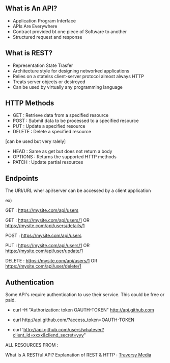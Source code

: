 ## What is An API?

* Application Program Interface
* APIs Are Everywhere
* Contract provided bt one piece of Software to another
* Structured request and response

## What is REST?

* Representation State Trasfer
* Architecture style for designing networked applications
* Relies on a statelss client-server protocol almost always HTTP
* Treats server objects or destroyed
* Can be used by virtually any programming language

## HTTP Methods

* GET : Retrieve data from a specified resource
* POST : Submit data to be processed to a specified resource
* PUT : Update a specified resource
* DELETE : Delete a specified resource

[can be used but very ralely]

* HEAD : Same as get but does not return a body
* OPTIONS : Returns the supported HTTP methods
* PATCH : Update partial resources

## Endpoints

The URI/URL wher api/server can be accessed by a client application

ex)

GET : https://mysite.com/api/users 

GET : https://mysite.com/api/users/1 	OR 
	https://mysite.com/api/users/details/1

POST : https://mysite.com/api/users

PUT : https://mysite.com/api/users/1 	OR
https://mysite.com/api/user/update/1

DELETE : https://mysite.com/api/users/1 OR
https://mysite.com/api/user/delete/1


## Authentication

Some API's require authentication to use their service.
This could be free or paid.

* curl -H "Authorization: token OAUTH-TOKEN" http://api.github.com

* curl http;//api.github.com/?access_token=OAUTH-TOKEN

* curl 'http://api.github.com/users/whatever?client_id=xxxx&cliend_secret=yyy"



 


ALL RESOURCES FROM : 




What Is A RESTful API? Explanation of REST & HTTP : [Traversy Media](https://youtu.be/Q-BpqyOT3a8)